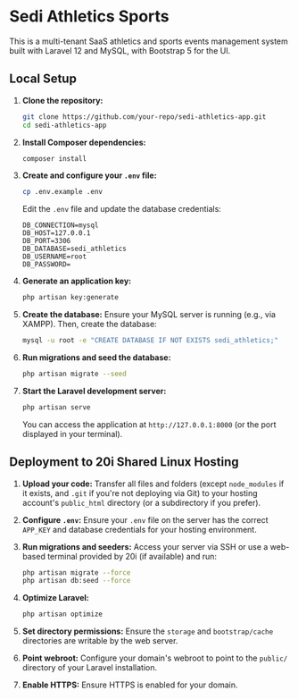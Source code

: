 # Sedi Athletics Sports

This is a multi-tenant SaaS athletics and sports events management system built with Laravel 12 and MySQL, with Bootstrap 5 for the UI.

## Local Setup

1.  **Clone the repository:**
    ```bash
    git clone https://github.com/your-repo/sedi-athletics-app.git
    cd sedi-athletics-app
    ```

2.  **Install Composer dependencies:**
    ```bash
    composer install
    ```

3.  **Create and configure your `.env` file:**
    ```bash
    cp .env.example .env
    ```
    Edit the `.env` file and update the database credentials:
    ```
    DB_CONNECTION=mysql
    DB_HOST=127.0.0.1
    DB_PORT=3306
    DB_DATABASE=sedi_athletics
    DB_USERNAME=root
    DB_PASSWORD=
    ```

4.  **Generate an application key:**
    ```bash
    php artisan key:generate
    ```

5.  **Create the database:**
    Ensure your MySQL server is running (e.g., via XAMPP). Then, create the database:
    ```bash
    mysql -u root -e "CREATE DATABASE IF NOT EXISTS sedi_athletics;"
    ```

6.  **Run migrations and seed the database:**
    ```bash
    php artisan migrate --seed
    ```

7.  **Start the Laravel development server:**
    ```bash
    php artisan serve
    ```

    You can access the application at `http://127.0.0.1:8000` (or the port displayed in your terminal).

## Deployment to 20i Shared Linux Hosting

1.  **Upload your code:** Transfer all files and folders (except `node_modules` if it exists, and `.git` if you're not deploying via Git) to your hosting account's `public_html` directory (or a subdirectory if you prefer).

2.  **Configure `.env`:** Ensure your `.env` file on the server has the correct `APP_KEY` and database credentials for your hosting environment.

3.  **Run migrations and seeders:** Access your server via SSH or use a web-based terminal provided by 20i (if available) and run:
    ```bash
    php artisan migrate --force
    php artisan db:seed --force
    ```

4.  **Optimize Laravel:**
    ```bash
    php artisan optimize
    ```

5.  **Set directory permissions:** Ensure the `storage` and `bootstrap/cache` directories are writable by the web server.

6.  **Point webroot:** Configure your domain's webroot to point to the `public/` directory of your Laravel installation.

7.  **Enable HTTPS:** Ensure HTTPS is enabled for your domain.